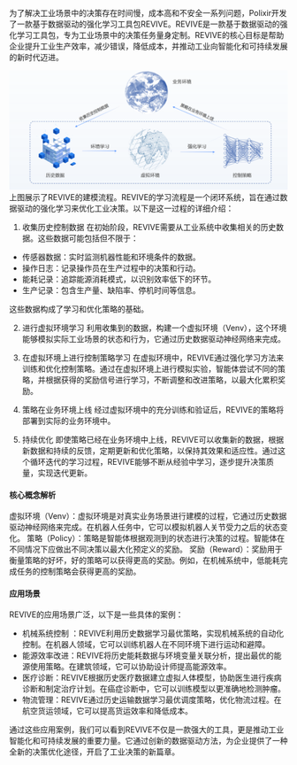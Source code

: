 为了解决工业场景中的决策存在时间慢，成本高和不安全一系列问题，Polixir开发了一款基于数据驱动的强化学习工具包REVIVE。REVIVE是一款基于数据驱动的强化学习工具包，专为工业场景中的决策任务量身定制。REVIVE的核心目标是帮助企业提升工业生产效率，减少错误，降低成本，并推动工业向智能化和可持续发展的新时代迈进。

![image.png](../assets/1.3-0.png)
上图展示了REVIVE的建模流程。REVIVE的学习流程是一个闭环系统，旨在通过数据驱动的强化学习来优化工业决策。以下是这一过程的详细介绍：

1. 收集历史控制数据
在初始阶段，REVIVE需要从工业系统中收集相关的历史数据。这些数据可能包括但不限于：

- 传感器数据：实时监测机器性能和环境条件的数据。
- 操作日志：记录操作员在生产过程中的决策和行动。
- 能耗记录：追踪能源消耗模式，以识别效率低下的环节。
- 生产记录：包含生产量、缺陷率、停机时间等信息。

这些数据构成了学习和优化策略的基础。

2. 进行虚拟环境学习
利用收集到的数据，构建一个虚拟环境（Venv），这个环境能够模拟实际工业场景的状态和行为，它通过历史数据驱动神经网络来完成。

3. 在虚拟环境上进行控制策略学习
在虚拟环境中，REVIVE通过强化学习方法来训练和优化控制策略。通过在虚拟环境上进行模拟实验，智能体尝试不同的策略，并根据获得的奖励信号进行学习，不断调整和改进策略，以最大化累积奖励。

4. 策略在业务环境上线
经过虚拟环境中的充分训练和验证后，REVIVE的策略将部署到实际的业务环境中。

5. 持续优化
即使策略已经在业务环境中上线，REVIVE可以收集新的数据，根据新数据和持续的反馈，定期更新和优化策略，以保持其效果和适应性。通过这个循环迭代的学习过程，REVIVE能够不断从经验中学习，逐步提升决策质量，实现迭代更新。

#### 核心概念解析
虚拟环境（Venv）：虚拟环境是对真实业务场景进行建模的过程，它通过历史数据驱动神经网络来完成。在机器人任务中，它可以模拟机器人关节受力之后的状态变化。
策略（Policy）：策略是智能体根据观测到的状态进行决策的过程。智能体在不同情况下应做出不同决策以最大化预定义的奖励。
奖励（Reward）：奖励用于衡量策略的好坏，好的策略可以获得更高的奖励。例如，在机械系统中，低能耗完成任务的控制策略会获得更高的奖励。

#### 应用场景
REVIVE的应用场景广泛，以下是一些具体的案例：

- 机械系统控制 ：REVIVE利用历史数据学习最优策略，实现机械系统的自动化控制。在机器人领域，它可以训练机器人在不同环境下进行运动和避障。
- 能源效率改进：REVIVE将历史能耗数据与环境变量关联分析，提出最优的能源使用策略。在建筑领域，它可以协助设计师提高能源效率。
- 医疗诊断：REVIVE根据历史医疗数据建立虚拟人体模型，协助医生进行疾病诊断和制定治疗计划。在癌症诊断中，它可以训练模型以更准确地检测肿瘤。
- 物流管理：REVIVE通过历史运输数据学习最优调度策略，优化物流过程。在航空货运领域，它可以提高货运效率和降低成本。

通过这些应用案例，我们可以看到REVIVE不仅是一款强大的工具，更是推动工业智能化和可持续发展的重要力量。它通过创新的数据驱动方法，为企业提供了一种全新的决策优化途径，开启了工业决策的新篇章。
